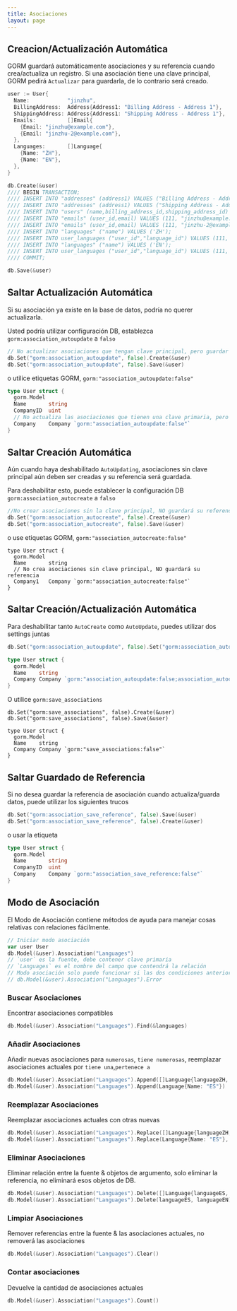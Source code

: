 ```yaml
---
title: Asociaciones
layout: page
---
```


## Creacion/Actualización Automática

GORM guardará automáticamente asociaciones y su referencia cuando crea/actualiza un registro. Si una asociación tiene una clave principal, GORM pedirá `Actualizar` para guardarla, de lo contrario será creado.

```go
user := User{
  Name:            "jinzhu",
  BillingAddress:  Address{Address1: "Billing Address - Address 1"},
  ShippingAddress: Address{Address1: "Shipping Address - Address 1"},
  Emails:          []Email{
    {Email: "jinzhu@example.com"},
    {Email: "jinzhu-2@example.com"},
  },
  Languages:       []Language{
    {Name: "ZH"},
    {Name: "EN"},
  },
}

db.Create(&user)
//// BEGIN TRANSACTION;
//// INSERT INTO "addresses" (address1) VALUES ("Billing Address - Address 1");
//// INSERT INTO "addresses" (address1) VALUES ("Shipping Address - Address 1");
//// INSERT INTO "users" (name,billing_address_id,shipping_address_id) VALUES ("jinzhu", 1, 2);
//// INSERT INTO "emails" (user_id,email) VALUES (111, "jinzhu@example.com");
//// INSERT INTO "emails" (user_id,email) VALUES (111, "jinzhu-2@example.com");
//// INSERT INTO "languages" ("name") VALUES ('ZH');
//// INSERT INTO user_languages ("user_id","language_id") VALUES (111, 1);
//// INSERT INTO "languages" ("name") VALUES ('EN');
//// INSERT INTO user_languages ("user_id","language_id") VALUES (111, 2);
//// COMMIT;

db.Save(&user)
```

## Saltar Actualización Automática

Si su asociación ya existe en la base de datos, podría no querer actualizarla.

Usted podría utilizar configuración DB, establezca `gorm:association_autoupdate` a `falso`

```go
// No actualizar asociaciones que tengan clave principal, pero guardar referencia
db.Set("gorm:association_autoupdate", false).Create(&user)
db.Set("gorm:association_autoupdate", false).Save(&user)
```

o utilice etiquetas GORM, `gorm:"association_autoupdate:false"`

```go
type User struct {
  gorm.Model
  Name       string
  CompanyID  uint
  // No actualiza las asociaciones que tienen una clave primaria, pero guarda la referencia
  Company    Company `gorm:"association_autoupdate:false"`
}
```

## Saltar Creación Automática

Aún cuando haya deshabilitado `AutoUpdating`, asociaciones sin clave principal aún deben ser creadas y su referencia será guardada.

Para deshabilitar esto, puede establecer la configuración DB `gorm:association_autocreate` a `falso`

```go
//No crear asociaciones sin la clave principal, NO guardará su referencia
db.Set("gorm:association_autocreate", false).Create(&user)
db.Set("gorm:association_autocreate", false).Save(&user)
```

o use etiquetas GORM, `gorm:"association_autocreate:false"`

    type User struct {
      gorm.Model
      Name       string
      // No crea asociaciones sin clave principal, NO guardará su referencia
      Company1   Company `gorm:"association_autocreate:false"`
    }
    

## Saltar Creación/Actualización Automática

Para deshabilitar tanto `AutoCreate` como `AutoUpdate`, puedes utilizar dos settings juntas

```go
db.Set("gorm:association_autoupdate", false).Set("gorm:association_autocreate", false).Create(&user)

type User struct {
  gorm.Model
  Name    string
  Company Company `gorm:"association_autoupdate:false;association_autocreate:false"`
}
```

O utilice `gorm:save_associations`

    db.Set("gorm:save_associations", false).Create(&user)
    db.Set("gorm:save_associations", false).Save(&user)
    
    type User struct {
      gorm.Model
      Name    string
      Company Company `gorm:"save_associations:false"`
    }
    

## Saltar Guardado de Referencia

Si no desea guardar la referencia de asociación cuando actualiza/guarda datos, puede utilizar los siguientes trucos

```go
db.Set("gorm:association_save_reference", false).Save(&user)
db.Set("gorm:association_save_reference", false).Create(&user)
```

o usar la etiqueta

```go
type User struct {
  gorm.Model
  Name       string
  CompanyID  uint
  Company    Company `gorm:"association_save_reference:false"`
}
```

## Modo de Asociación

El Modo de Asociación contiene métodos de ayuda para manejar cosas relativas con relaciones fácilmente.

```go
// Iniciar modo asociación
var user User
db.Model(&user).Association("Languages")
// `user` es la fuente, debe contener clave primaria
// `Languages` es el nombre del campo que contendrá la relación
// Modo asociación solo puede funcionar si las dos condiciones anteriores se satisfacen, comprobar siempre que esté correcto:
// db.Model(&user).Association("Languages").Error
```

### Buscar Asociaciones

Encontrar asociaciones compatibles

```go
db.Model(&user).Association("Languages").Find(&languages)
```

### Añadir Asociaciones

Añadir nuevas asociaciones para `numerosas`, `tiene numerosas`, reemplazar asociaciones actuales por `tiene una`,`pertenece a`

```go
db.Model(&user).Association("Languages").Append([]Language{languageZH, languageEN})
db.Model(&user).Association("Languages").Append(Language{Name: "ES"})
```

### Reemplazar Asociaciones

Reemplazar asociaciones actuales con otras nuevas

```go
db.Model(&user).Association("Languages").Replace([]Language{languageZH, languageEN})
db.Model(&user).Association("Languages").Replace(Language{Name: "ES"}, languageEN)
```

### Eliminar Asociaciones

Eliminar relación entre la fuente & objetos de argumento, solo eliminar la referencia, no eliminará esos objetos de DB.

```go
db.Model(&user).Association("Languages").Delete([]Language{languageES, languageEN})
db.Model(&user).Association("Languages").Delete(languageES, languageEN)
```

### Limpiar Asociaciones

Remover referencias entre la fuente & las asociaciones actuales, no removerá las asociaciones

```go
db.Model(&user).Association("Languages").Clear()
```

### Contar asociaciones

Devuelve la cantidad de asociaciones actuales

```go
db.Model(&user).Association("Languages").Count()
```